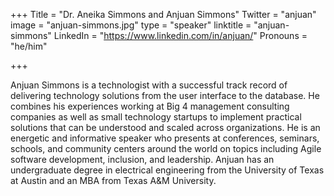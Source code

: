 +++
Title = "Dr. Aneika Simmons and Anjuan Simmons"
Twitter = "anjuan"
image = "anjuan-simmons.jpg"
type = "speaker"
linktitle = "anjuan-simmons"
LinkedIn = "https://www.linkedin.com/in/anjuan/"
Pronouns = "he/him"

+++

Anjuan Simmons is a technologist with a successful track record of delivering technology solutions from the user interface to the database. He combines his experiences working at Big 4 management consulting companies as well as small technology startups to implement practical solutions that can be understood and scaled across organizations. He is an energetic and informative speaker who presents at conferences, seminars, schools, and community centers around the world on topics including Agile software development, inclusion, and leadership. Anjuan has an undergraduate degree in electrical engineering from the University of Texas at Austin and an MBA from Texas A&M University.
